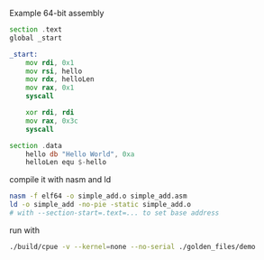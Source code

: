 
Example 64-bit assembly
```asm
section .text
global _start

_start:
    mov rdi, 0x1
    mov rsi, hello
    mov rdx, helloLen
    mov rax, 0x1
    syscall

    xor rdi, rdi
    mov rax, 0x3c
    syscall

section .data
    hello db "Hello World", 0xa
    helloLen equ $-hello
```

compile it with nasm and ld
```sh
nasm -f elf64 -o simple_add.o simple_add.asm
ld -o simple_add -no-pie -static simple_add.o
# with --section-start=.text=... to set base address
```

run with
```sh
./build/cpue -v --kernel=none --no-serial ./golden_files/demo
```
